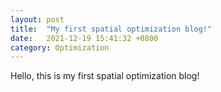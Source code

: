 ```yaml
---
layout: post
title:  "My first spatial optimization blog!"
date:   2021-12-19 15:41:32 +0800
category: Optimization
---
```


Hello, this is my first spatial optimization blog!